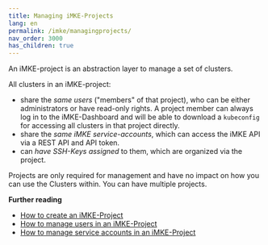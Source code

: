 ```yaml
---
title: Managing iMKE-Projects
lang: en
permalink: /imke/managingprojects/
nav_order: 3000
has_children: true
---
```


An iMKE-project is an abstraction layer to manage a set of clusters.

All clusters in an iMKE-project:

* share the *same users* ("members" of that project), who can be either
  administrators or have read-only rights. A project member can always log in to the
  iMKE-Dashboard and will be able to download a `kubeconfig` for accessing all
  clusters in that project directly.
* share the *same iMKE service-accounts*, which can access the iMKE API
  via a REST API and API token.
* can *have SSH-Keys assigned* to them, which are organized via the project.

Projects are only required for management and have no impact
on how you can use the Clusters within. You can have multiple projects.

**Further reading**
* [How to create an iMKE-Project](/imke/managingprojects/creatingaproject)
* [How to manage users in an iMKE-Project](/imke/managingprojects/projectusermanagement)
* [How to manage service accounts in an iMKE-Project](/imke/managingprojects/projectserviceaccounts/)
